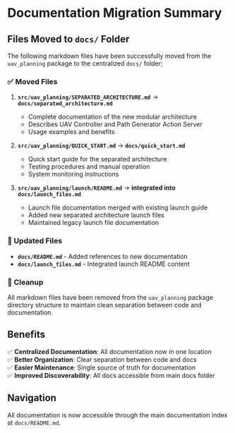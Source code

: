 # Documentation Migration Summary

## Files Moved to `docs/` Folder

The following markdown files have been successfully moved from the `uav_planning` package to the centralized `docs/` folder:

### ✅ Moved Files

1. **`src/uav_planning/SEPARATED_ARCHITECTURE.md`** → **`docs/separated_architecture.md`**
   - Complete documentation of the new modular architecture
   - Describes UAV Controller and Path Generator Action Server
   - Usage examples and benefits

2. **`src/uav_planning/QUICK_START.md`** → **`docs/quick_start.md`**
   - Quick start guide for the separated architecture
   - Testing procedures and manual operation
   - System monitoring instructions

3. **`src/uav_planning/launch/README.md`** → **integrated into `docs/launch_files.md`**
   - Launch file documentation merged with existing launch guide
   - Added new separated architecture launch files
   - Maintained legacy launch file documentation

### 📝 Updated Files

- **`docs/README.md`** - Added references to new documentation
- **`docs/launch_files.md`** - Integrated launch README content

### 🧹 Cleanup

All markdown files have been removed from the `uav_planning` package directory structure to maintain clean separation between code and documentation.

## Benefits

✅ **Centralized Documentation**: All documentation now in one location  
✅ **Better Organization**: Clear separation between code and docs  
✅ **Easier Maintenance**: Single source of truth for documentation  
✅ **Improved Discoverability**: All docs accessible from main docs folder  

## Navigation

All documentation is now accessible through the main documentation index at `docs/README.md`.
